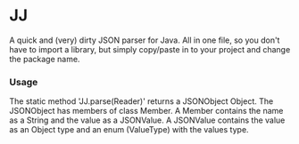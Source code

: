 # JJ
A quick and (very) dirty JSON parser for Java. All in one file, so you don't have to import a library, but simply copy/paste in to your project and change the package name.

### Usage
The static method 'JJ.parse(Reader)' returns a JSONObject Object.
The JSONObject has members of class Member.
A Member contains the name as a String and the value as a JSONValue.
A JSONValue contains the value as an Object type and an enum (ValueType) with the values type.
